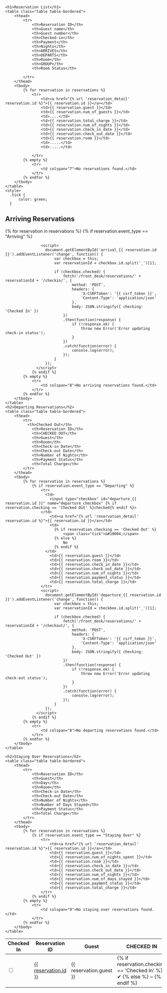 
    <h1>Reservation List</h1>
    <table class="table table-bordered">
        <thead>
            <tr>
                <th>Reservation ID</th>
                <th>Guest name</th>
                <th>Guest number</th>
                <th>Checked-in</th>
                <th>Payment</th>
                <th>Nights</th>
                <th>ARRIVES</th>
                <th>DEPARTS</th>
                <th>Room</th>
                <th>GROUP</th>
                <th>Room Status</th>
                
            </tr>
        </thead>
        <tbody>
            {% for reservation in reservations %}
                <tr>
                    <td><a href="{% url 'reservation_detail' reservation.id %}">{{ reservation.id }}</a></td>
                    <td>{{ reservation.guest }}</td>
                    <td>{{ reservation.num_of_guests }}</td>
                    <td>....</td>
                    <td>{{ reservation.total_charge }}</td>
                    <td>{{ reservation.num_of_nights }}</td>
                    <td>{{ reservation.check_in_date }}</td>
                    <td>{{ reservation.check_out_date }}</td>
                    <td>{{ reservation.room }}</td>
                    <td>.....</td>
                    <td>.....</td>
                    
                </tr>
            {% empty %}
                <tr>
                    <td colspan="7">No reservations found.</td>
                </tr>
            {% endfor %}
        </tbody>
    </table> 
    <style>
      .tick {
          color: green;
      }
  </style>
    <h2>Arriving Reservations</h2>
    <table class="table table-bordered">
        <thead>
            <tr>
              <th>Checked In</th>
                <th>Reservation ID</th>
                <th>Guest</th>
                <th>CHECKED IN</th>
                <th>Room</th>
                <th>Check-in Date</th>
                <th>Check-out Date</th>
                <th>Number of Nights</th>
                <th>Payment Status</th>
                <th>Total Charge</th>
            </tr>
        </thead>
        <tbody>
            {% for reservation in reservations %}
                {% if reservation.event_type == "Arriving" %}
                    <tr>
                      <td>
                        <input type="checkbox" id="arrival_{{ reservation.id }}" name="arrival_checkbox" {% if reservation.checking == 'Checked In' %}checked{% endif %}>
                    </td>
                        <td><a href="{% url 'reservation_detail' reservation.id %}">{{ reservation.id }}</a></td>
                        <td>{{ reservation.guest }}</td>
                        <td>
                          {% if reservation.checking == 'Checked In' %}
                              <span class="tick">&#10004;</span>
                          {% else %}
                              ~
                          {% endif %}
                      </td>
                        <td>{{ reservation.room }}</td>
                        <td>{{ reservation.check_in_date }}</td>
                        <td>{{ reservation.check_out_date }}</td>
                        <td>{{ reservation.num_of_nights }}</td>
                        <td>{{ reservation.payment_status }}</td>
                        <td>{{ reservation.total_charge }}</td>
                    </tr>

                    <script>
                      document.getElementById('arrival_{{ reservation.id }}').addEventListener('change', function() {
                          var checkbox = this;
                          var reservationId = checkbox.id.split('_')[1];

                          if (checkbox.checked) {
                              fetch('/front_desk/reservations/' + reservationId + '/checkin/', {
                                  method: 'POST',
                                  headers: {
                                      'X-CSRFToken': '{{ csrf_token }}',
                                      'Content-Type': 'application/json'
                                  },
                                  body: JSON.stringify({ checking: 'Checked In' })
                              })
                              .then(function(response) {
                                  if (!response.ok) {
                                      throw new Error('Error updating check-in status');
                                  }
                              })
                              .catch(function(error) {
                                  console.log(error);
                              });
                          }
                      });
                  </script>
                {% endif %}
            {% empty %}
                <tr>
                    <td colspan="8">No arriving reservations found.</td>
                </tr>
            {% endfor %}
        </tbody>
    </table>
    <h2>Departing Reservations</h2>
    <table class="table table-bordered">
        <thead>
            <tr>
              <th>Checked Out</th>
                <th>Reservation ID</th>
                <th>CHECKED OUT</th>
                <th>Guest</th>
                <th>Room</th>
                <th>Check-in Date</th>
                <th>Check-out Date</th>
                <th>Number of Nights</th>
                <th>Payment Status</th>
                <th>Total Charge</th>
            </tr>
        </thead>
        <tbody>
            {% for reservation in reservations %}
                {% if reservation.event_type == "Departing" %}
                    <tr>
                      <td>
                        <input type="checkbox" id="departure_{{ reservation.id }}" name="departure_checkbox" {% if reservation.checking == 'Checked Out' %}checked{% endif %}>
                    </td>
                        <td><a href="{% url 'reservation_detail' reservation.id %}">{{ reservation.id }}</a></td>
                        <td>
                          {% if reservation.checking == 'Checked Out' %}
                              <span class="tick">&#10004;</span>
                          {% else %}
                              No
                          {% endif %}
                      </td>
                        <td>{{ reservation.guest }}</td>
                        <td>{{ reservation.room }}</td>
                        <td>{{ reservation.check_in_date }}</td>
                        <td>{{ reservation.check_out_date }}</td>
                        <td>{{ reservation.num_of_nights }}</td>
                        <td>{{ reservation.payment_status }}</td>
                        <td>{{ reservation.total_charge }}</td>
                    </tr>
                    <script>
                      document.getElementById('departure_{{ reservation.id }}').addEventListener('change', function() {
                          var checkbox = this;
                          var reservationId = checkbox.id.split('_')[1];

                          if (checkbox.checked) {
                              fetch('/front_desk/reservations/' + reservationId + '/checkout/', {
                                  method: 'POST',
                                  headers: {
                                      'X-CSRFToken': '{{ csrf_token }}',
                                      'Content-Type': 'application/json'
                                  },
                                  body: JSON.stringify({ checking: 'Checked Out' })
                              })
                              .then(function(response) {
                                  if (!response.ok) {
                                      throw new Error('Error updating check-out status');
                                  }
                              })
                              .catch(function(error) {
                                  console.log(error);
                              });
                          }
                      });
                  </script>
                {% endif %}
            {% empty %}
                <tr>
                    <td colspan="8">No departing reservations found.</td>
                </tr>
            {% endfor %}
        </tbody>
    </table>

    <h2>Staying Over Reservations</h2>
    <table class="table table-bordered">
        <thead>
            <tr>
                <th>Reservation ID</th>
                <th>Guest</th>
                <th>Day</th>
                <th>Room</th>
                <th>Check-in Date</th>
                <th>Check-out Date</th>
                <th>Number of Nights</th>
                <th>Number of Days Stayed</th>
                <th>Payment Status</th>
                <th>Total Charge</th>
            </tr>
        </thead>
        <tbody>
            {% for reservation in reservations %}
                {% if reservation.event_type == "Staying Over" %}
                    <tr>
                        <td><a href="{% url 'reservation_detail' reservation.id %}">{{ reservation.id }}</a></td>
                        <td>{{ reservation.guest }}</td>
                        <td>{{ reservation.num_of_nights_spent }}</td>
                        <td>{{ reservation.room }}</td>
                        <td>{{ reservation.check_in_date }}</td>
                        <td>{{ reservation.check_out_date }}</td>
                        <td>{{ reservation.num_of_nights }}</td>
                        <td>{{ reservation.num_of_days_stayed }}</td>
                        <td>{{ reservation.payment_status }}</td>
                        <td>{{ reservation.total_charge }}</td>
                    </tr>
                {% endif %}
            {% empty %}
                <tr>
                    <td colspan="9">No staying over reservations found.</td>
                </tr>
            {% endfor %}
        </tbody>
    </table>
